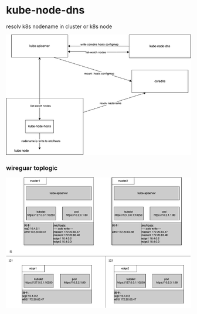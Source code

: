 # kube-node-dns
 
resolv k8s nodename in cluster or k8s node

<div >
  <img src="docs/kube-node-dns.drawio.png">
</div>

### wireguar toplogic
<div >
  <img src="docs/wireguard.drawio.png">
</div>
